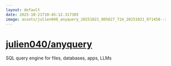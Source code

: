 ```yaml
---
layout: default
date: 2025-10-21T10:45:12.317305
image: assets/julien040_anyquery_20251021_005627_724_20251021_071458--20251021T091458936--cropped.png
---
```


# [julien040/anyquery](https://github.com/julien040/anyquery/)

SQL query engine for files, databases, apps, LLMs
